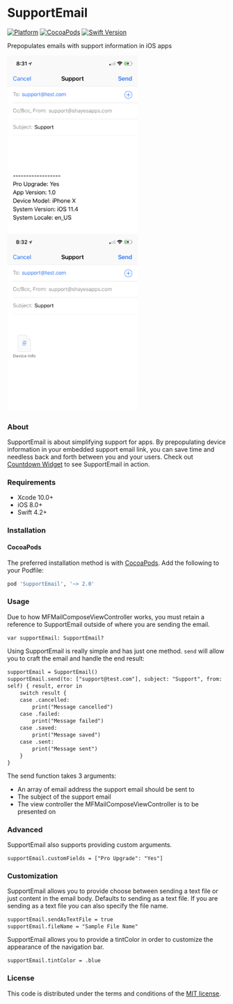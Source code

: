 # SupportEmail
[![Platform](https://img.shields.io/badge/platform-iOS-blue.svg?style=flat)](https://img.shields.io/badge/platform-iOS-blue.svg?style=flat) [![CocoaPods](https://img.shields.io/cocoapods/v/SupportEmail.svg?style=flat)](https://cocoapods.org/pods/SupportEmail) [![Swift Version](https://img.shields.io/badge/Swift-4.0+-F16D39.svg?style=flat)](https://developer.apple.com/swift)

Prepopulates emails with support information in iOS apps

<p float="left">
    <img src="/ScreenshotAsText.png" width="300" />
    <img src="/ScreenshotAsFile.png" width="300" />
</p>

### About
SupportEmail is about simplifying support for apps. By prepopulating device information in your embedded support email link, you can save time and needless back and forth between you and your users. Check out [Countdown Widget](https://itunes.apple.com/us/app/countdown-widget-keep-track/id917514700?mt=8) to see SupportEmail in action.

### Requirements
- Xcode 10.0+
- iOS 8.0+
- Swift 4.2+

### Installation
#### CocoaPods

The preferred installation method is with [CocoaPods](https://cocoapods.org). Add the following to your Podfile:
```ruby
pod 'SupportEmail', '~> 2.0'
```

### Usage
Due to how MFMailComposeViewController works, you must retain a reference to SupportEmail outside of where you are sending the email.

    var supportEmail: SupportEmail?

Using SupportEmail is really simple and has just one method. `send` will allow you to craft the email and handle the end result:

    supportEmail = SupportEmail()
    supportEmail.send(to: ["support@test.com"], subject: "Support", from: self) { result, error in
        switch result {
        case .cancelled:
            print("Message cancelled")
        case .failed:
            print("Message failed")
        case .saved:
            print("Message saved")
        case .sent:
            print("Message sent")
        }
    }

The send function takes 3 arguments:
- An array of email address the support email should be sent to
- The subject of the support email
- The view controller the MFMailComposeViewController is to be presented on

### Advanced
SupportEmail also supports providing custom arguments.

    supportEmail.customFields = ["Pro Upgrade": "Yes"]

### Customization
SupportEmail allows you to provide choose between sending a text file or just content in the email body. Defaults to sending as a text file. If you are sending as a text file you can also specify the file name.

    supportEmail.sendAsTextFile = true
    supportEmail.fileName = "Sample File Name"

SupportEmail allows you to provide a tintColor in order to customize the appearance of the navigation bar.

    supportEmail.tintColor = .blue

### License

This code is distributed under the terms and conditions of the [MIT license](LICENSE).
